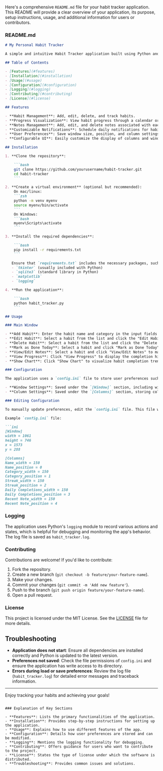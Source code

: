 Here's a comprehensive `README.md` file for your habit tracker application. This README will provide a clear overview of your application, its purpose, setup instructions, usage, and additional information for users or contributors.

### README.md

```markdown
# My Personal Habit Tracker

A simple and intuitive Habit Tracker application built using Python and Tkinter. This application helps users to track their habits, view their progress, and manage habit-related notes effectively. The application supports adding, editing, deleting habits, and scheduling notifications for daily habits.

## Table of Contents

- [Features](#features)
- [Installation](#installation)
- [Usage](#usage)
- [Configuration](#configuration)
- [Logging](#logging)
- [Contributing](#contributing)
- [License](#license)

## Features

- **Habit Management**: Add, edit, delete, and track habits.
- **Progress Visualization**: View habit progress through a calendar or a line chart.
- **Notes Management**: Add, edit, and delete notes associated with each habit.
- **Customizable Notifications**: Schedule daily notifications for habits.
- **User Preferences**: Save window size, position, and column settings for a personalized experience.
- **Configurable UI**: Easily customize the display of columns and window settings.

## Installation

1. **Clone the repository**:

    ```bash
    git clone https://github.com/yourusername/habit-tracker.git
    cd habit-tracker
    ```

2. **Create a virtual environment** (optional but recommended):
    On mac/linux:
    ```zsh
    python -m venv myenv
    source myenv/bin/activate  
    ```
    On Windows: 
    ```bash
    myenv\Scripts\activate
    ```

3. **Install the required dependencies**:

    ```bash
    pip install -r requirements.txt
    ```

   Ensure that `requirements.txt` includes the necessary packages, such as:
   - `tkinter` (usually included with Python)
   - `sqlite3` (standard library in Python)
   - `matplotlib`
   - `logging`

4. **Run the application**:

    ```bash
    python habit_tracker.py
    ```

## Usage

### Main Window

- **Add Habit**: Enter the habit name and category in the input fields and click the "Add Habit" button.
- **Edit Habit**: Select a habit from the list and click the "Edit Habit" button to modify its details.
- **Delete Habit**: Select a habit from the list and click the "Delete Habit" button to remove it.
- **Mark as Done Today**: Select a habit and click "Mark as Done Today" to record a completion for today.
- **View/Edit Notes**: Select a habit and click "View/Edit Notes" to manage notes associated with the habit.
- **View Progress**: Click "View Progress" to display the completion history in a calendar view.
- **Show Chart**: Click "Show Chart" to visualize habit completion trends over time.

### Configuration

The application uses a `config.ini` file to store user preferences such as window size, position, and column settings.

- **Window Settings**: Saved under the `[Window]` section, including width, height, x, and y coordinates.
- **Column Settings**: Saved under the `[Columns]` section, storing column widths and order.

### Editing Configuration

To manually update preferences, edit the `config.ini` file. This file will be created automatically when the application is first run.

Example `config.ini` file:

```ini
[Window]
width = 1061
height = 746
x = 1573
y = 288

[Columns]
Name_width = 150
Name_position = 0
Category_width = 150
Category_position = 1
Streak_width = 150
Streak_position = 2
Daily Completions_width = 150
Daily Completions_position = 3
Recent Note_width = 150
Recent Note_position = 4
```

### Logging

The application uses Python's `logging` module to record various actions and states, which is helpful for debugging and monitoring the app's behavior. The log file is saved as `habit_tracker.log`.

### Contributing

Contributions are welcome! If you'd like to contribute:

1. Fork the repository.
2. Create a new branch (`git checkout -b feature/your-feature-name`).
3. Make your changes.
4. Commit your changes (`git commit -m 'Add new feature'`).
5. Push to the branch (`git push origin feature/your-feature-name`).
6. Open a pull request.

### License

This project is licensed under the MIT License. See the [LICENSE](LICENSE) file for more details.

## Troubleshooting

- **Application does not start**: Ensure all dependencies are installed correctly and Python is updated to the latest version.
- **Preferences not saved**: Check the file permissions of `config.ini` and ensure the application has write access to its directory.
- **Errors during load or save preferences**: Review the log file (`habit_tracker.log`) for detailed error messages and traceback information.

---

Enjoy tracking your habits and achieving your goals!
```

### Explanation of Key Sections

- **Features**: Lists the primary functionalities of the application.
- **Installation**: Provides step-by-step instructions for setting up the application.
- **Usage**: Explains how to use different features of the app.
- **Configuration**: Details how user preferences are stored and can be modified.
- **Logging**: Mentions the logging functionality for debugging.
- **Contributing**: Offers guidance for users who want to contribute to the project.
- **License**: States the type of license under which the software is distributed.
- **Troubleshooting**: Provides common issues and solutions.

